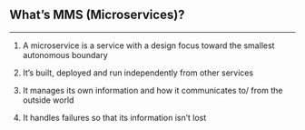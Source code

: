 ## What’s MMS \(Microservices\)?

---

1. A microservice is a service with a design focus toward the smallest autonomous boundary

2. It’s built, deployed and run independently from other services

3. It manages its own information and how it communicates to/ from the outside world

4. It handles failures so that its information isn’t lost



